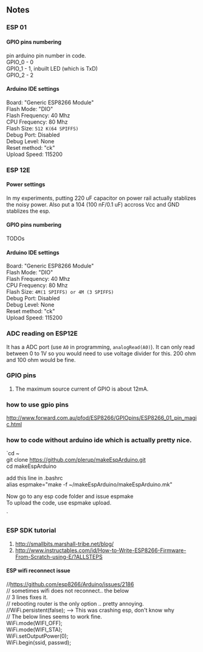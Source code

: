 ## Notes

### ESP 01 

#### GPIO pins numbering

pin      arduino pin number in code.  
GPIO_0 - 0  
GPIO_1 - 1, inbuilt LED (which is TxD)  
GPIO_2 - 2  

#### Arduino IDE settings
 Board: "Generic ESP8266 Module"  
 Flash Mode: "DIO"  
 Flash Frequency: 40 Mhz  
 CPU Frequency: 80 Mhz  
 Flash Size: `512 K(64 SPIFFS)`  
 Debug Port: Disabled  
 Debug Level: None  
 Reset method: "ck"  
 Upload Speed: 115200  

### ESP 12E

#### Power settings

 In my experiments, putting 220 uF capacitor on power rail actually stablizes the noisy power.
 Also put a 104 (100 nF/0.1 uF) accross Vcc and GND stablizes the esp.

#### GPIO pins numbering

 TODOs  

#### Arduino IDE settings
 Board: "Generic ESP8266 Module"  
 Flash Mode: "DIO"  
 Flash Frequency: 40 Mhz  
 CPU Frequency: 80 Mhz  
 Flash Size: `4M(1 SPIFFS) or 4M (3 SPIFFS)`  
 Debug Port: Disabled  
 Debug Level: None  
 Reset method: "ck"  
 Upload Speed: 115200  

### ADC reading on ESP12E

 It has a ADC port (use `A0` in programming, `analogRead(A0)`).
 It can only read between 0 to 1V so you would need to use voltage divider for this.
 200 ohm and 100 ohm would be fine.

### GPIO pins

1. The maximum source current of GPIO is about 12mA.

### how to use gpio pins

http://www.forward.com.au/pfod/ESP8266/GPIOpins/ESP8266_01_pin_magic.html

### how to code without arduino ide which is actually pretty nice.

`cd ~  
 git clone https://github.com/plerup/makeEspArduino.git  
 cd makeEspArduino  

 add this line in .bashrc  
 alias espmake="make -f ~/makeEspArduino/makeEspArduino.mk"

 Now go to any esp code folder and issue espmake  
 To upload the code, use espmake upload.
 
 `


### ESP SDK tutorial
1. http://smallbits.marshall-tribe.net/blog/
2. http://www.instructables.com/id/How-to-Write-ESP8266-Firmware-From-Scratch-using-E/?ALLSTEPS


#### ESP wifi reconnect issue

//https://github.com/esp8266/Arduino/issues/2186  
// sometimes wifi does not reconnect.. the below  
// 3 lines fixes it.  
// rebooting router is the only option .. pretty annoying.  
//WiFi.persistent(false); --> This was crashing esp, don't know why  
// The below lines seems to work fine.  
WiFi.mode(WIFI_OFF);  
WiFi.mode(WIFI_STA);  
WiFi.setOutputPower(0);  
WiFi.begin(ssid, passwd);  

